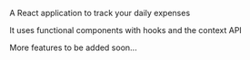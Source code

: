 A React application to track your daily expenses

It uses functional components with hooks and the context API

More features to be added soon...